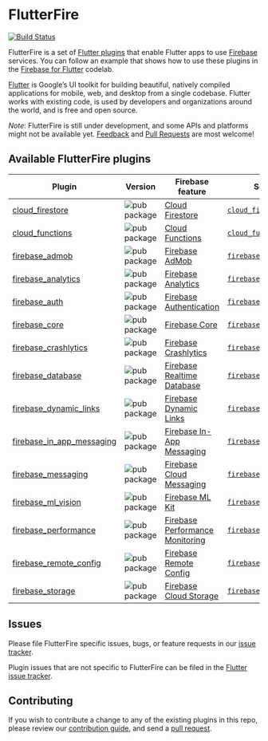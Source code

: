 # FlutterFire

[![Build Status](https://api.cirrus-ci.com/github/FirebaseExtended/flutterfire.svg)](https://cirrus-ci.com/github/FirebaseExtended/flutterfire/master)

FlutterFire is a set of [Flutter plugins](https://flutter.io/platform-plugins/)
that enable Flutter apps to use [Firebase](https://firebase.google.com/) services. You can follow an example that shows how to use these plugins in the [Firebase for Flutter](https://codelabs.developers.google.com/codelabs/flutter-firebase/index.html#0) codelab.

[Flutter](https://flutter.dev) is Google’s UI toolkit for building beautiful, natively compiled applications for mobile, web, and desktop from a single codebase. Flutter works with existing code, is used by developers and organizations around the world, and is free and open source.

*Note*: FlutterFire is still under development, and some APIs and platforms might not be available yet.
[Feedback](https://github.com/FirebaseExtended/flutterfire/issues) and [Pull Requests](https://github.com/FirebaseExtended/flutterfire/pulls) are most welcome!

## Available FlutterFire plugins

| Plugin | Version | Firebase feature | Source code | Web? |
|---|---|---|---|---|
| [cloud_firestore][firestore_pub] | ![pub package][firestore_badge] | [Cloud Firestore][firestore_product] | [`cloud_firestore`][firestore_code] | |
| [cloud_functions][functions_pub] | ![pub package][functions_badge] | [Cloud Functions][functions_product] | [`cloud_functions`][functions_code] | |
| [firebase_admob][admob_pub] | ![pub package][admob_badge] | [Firebase AdMob][admob_product] | [`firebase_admob`][admob_code] | |
| [firebase_analytics][analytics_pub] | ![pub package][analytics_badge] | [Firebase Analytics][analytics_product] | [`firebase_analytics`][analytics_code] | |
| [firebase_auth][auth_pub] | ![pub package][auth_badge] | [Firebase Authentication][auth_product] | [`firebase_auth`][auth_code] | <img src="https://user-images.githubusercontent.com/394889/70172910-9174c880-1686-11ea-8e2e-3d8c1cc78cce.png" alt="hummingbird" width="25"> |
| [firebase_core][core_pub] | ![pub package][core_badge] | [Firebase Core][core_product] | [`firebase_core`][core_code] | <img src="https://user-images.githubusercontent.com/394889/70172910-9174c880-1686-11ea-8e2e-3d8c1cc78cce.png" alt="hummingbird" width="25"> |
| [firebase_crashlytics][crash_pub] | ![pub package][crash_badge] | [Firebase Crashlytics][crash_product] | [`firebase_crashlytics`][crash_code] | |
| [firebase_database][database_pub] | ![pub package][database_badge] | [Firebase Realtime Database][database_product] | [`firebase_database`][database_code] | |
| [firebase_dynamic_links][dynamic_links_pub] | ![pub package][dynamic_links_badge] | [Firebase Dynamic Links][dynamic_links_product] | [`firebase_dynamic_links`][dynamic_links_code] | |
| [firebase_in_app_messaging][in_app_messaging_pub] | ![pub package][in_app_messaging_badge] | [Firebase In-App Messaging][in_app_messaging_product] | [`firebase_in_app_messaging`][in_app_messaging_code] | |
| [firebase_messaging][messaging_pub] | ![pub package][messaging_badge] | [Firebase Cloud Messaging][messaging_product] | [`firebase_messaging`][messaging_code] | |
| [firebase_ml_vision][ml_vision_pub] | ![pub package][ml_vision_badge] | [Firebase ML Kit][ml_vision_product] | [`firebase_ml_vision`][ml_vision_code] | |
| [firebase_performance][performance_pub] | ![pub package][performance_badge] | [Firebase Performance Monitoring][performance_product] | [`firebase_performance`][performance_code] | |
| [firebase_remote_config][remote_config_pub] | ![pub package][remote_config_badge] | [Firebase Remote Config][remote_config_product] | [`firebase_remote_config`][remote_config_code] | |
| [firebase_storage][storage_pub] | ![pub package][storage_badge] | [Firebase Cloud Storage][storage_product] | [`firebase_storage`][storage_code] | |

[admob_pub]: https://pub.dartlang.org/packages/firebase_admob
[admob_product]: https://firebase.google.com/docs/admob/
[admob_code]: https://github.com/FirebaseExtended/flutterfire/tree/master/packages/firebase_admob
[admob_badge]: https://img.shields.io/pub/v/firebase_admob.svg

[analytics_pub]: https://pub.dartlang.org/packages/firebase_analytics
[analytics_product]: https://firebase.google.com/products/analytics/
[analytics_code]: https://github.com/FirebaseExtended/flutterfire/tree/master/packages/firebase_analytics
[analytics_badge]: https://img.shields.io/pub/v/firebase_analytics.svg

[auth_pub]: https://pub.dartlang.org/packages/firebase_auth
[auth_product]: https://firebase.google.com/products/auth/
[auth_code]: https://github.com/FirebaseExtended/flutterfire/tree/master/packages/firebase_auth
[auth_badge]: https://img.shields.io/pub/v/firebase_auth.svg

[core_pub]: https://pub.dartlang.org/packages/firebase_core
[core_product]: https://firebase.google.com/
[core_code]: https://github.com/FirebaseExtended/flutterfire/tree/master/packages/firebase_core
[core_badge]: https://img.shields.io/pub/v/firebase_core.svg

[crash_pub]: https://pub.dartlang.org/packages/firebase_crashlytics
[crash_product]: https://firebase.google.com/products/crashlytics/
[crash_code]: https://github.com/FirebaseExtended/flutterfire/tree/master/packages/firebase_crashlytics
[crash_badge]: https://img.shields.io/pub/v/firebase_crashlytics.svg

[database_pub]: https://pub.dartlang.org/packages/firebase_database
[database_product]: https://firebase.google.com/products/database/
[database_code]: https://github.com/FirebaseExtended/flutterfire/tree/master/packages/firebase_database
[database_badge]: https://img.shields.io/pub/v/firebase_database.svg

[dynamic_links_pub]: https://pub.dartlang.org/packages/firebase_dynamic_links
[dynamic_links_product]: https://firebase.google.com/products/dynamic-links/
[dynamic_links_code]: https://github.com/FirebaseExtended/flutterfire/tree/master/packages/firebase_dynamic_links
[dynamic_links_badge]: https://img.shields.io/pub/v/firebase_dynamic_links.svg

[firestore_pub]: https://pub.dartlang.org/packages/cloud_firestore
[firestore_product]: https://firebase.google.com/products/firestore/
[firestore_code]: https://github.com/FirebaseExtended/flutterfire/tree/master/packages/cloud_firestore
[firestore_badge]: https://img.shields.io/pub/v/cloud_firestore.svg

[functions_pub]: https://pub.dartlang.org/packages/cloud_functions
[functions_product]: https://firebase.google.com/products/functions/
[functions_code]: https://github.com/FirebaseExtended/flutterfire/tree/master/packages/cloud_functions
[functions_badge]: https://img.shields.io/pub/v/cloud_functions.svg

[in_app_messaging_pub]: https://pub.dartlang.org/packages/firebase_in_app_messaging
[in_app_messaging_product]: https://firebase.google.com/products/in-app-messaging/
[in_app_messaging_code]: https://github.com/FirebaseExtended/flutterfire/tree/master/packages/firebase_in_app_messaging
[in_app_messaging_badge]: https://img.shields.io/pub/v/firebase_in_app_messaging.svg

[messaging_pub]: https://pub.dartlang.org/packages/firebase_messaging
[messaging_product]: https://firebase.google.com/products/cloud-messaging/
[messaging_code]: https://github.com/FirebaseExtended/flutterfire/tree/master/packages/firebase_messaging
[messaging_badge]: https://img.shields.io/pub/v/firebase_messaging.svg

[ml_vision_pub]: https://pub.dartlang.org/packages/firebase_ml_vision
[ml_vision_product]: https://firebase.google.com/products/ml-kit/
[ml_vision_code]: https://github.com/FirebaseExtended/flutterfire/tree/master/packages/firebase_ml_vision
[ml_vision_badge]: https://img.shields.io/pub/v/firebase_ml_vision.svg

[performance_pub]: https://pub.dartlang.org/packages/firebase_performance
[performance_product]: https://firebase.google.com/products/performance/
[performance_code]: https://github.com/FirebaseExtended/flutterfire/tree/master/packages/firebase_performance
[performance_badge]: https://img.shields.io/pub/v/firebase_performance.svg

[remote_config_pub]: https://pub.dartlang.org/packages/firebase_remote_config
[remote_config_product]: https://firebase.google.com/products/remote-config/
[remote_config_code]: https://github.com/FirebaseExtended/flutterfire/tree/master/packages/firebase_remote_config
[remote_config_badge]: https://img.shields.io/pub/v/firebase_remote_config.svg

[storage_pub]: https://pub.dartlang.org/packages/firebase_storage
[storage_product]: https://firebase.google.com/products/storage/
[storage_code]: https://github.com/FirebaseExtended/flutterfire/tree/master/packages/firebase_storage
[storage_badge]: https://img.shields.io/pub/v/firebase_storage.svg

## Issues

Please file FlutterFire specific issues, bugs, or feature requests in our [issue tracker](https://github.com/FirebaseExtended/flutterfire/issues/new).

Plugin issues that are not specific to FlutterFire can be filed in the [Flutter issue tracker](https://github.com/flutter/flutter/issues/new).

## Contributing

If you wish to contribute a change to any of the existing plugins in this repo,
please review our [contribution guide](https://github.com/FirebaseExtended/flutterfire/blob/master/CONTRIBUTING.md),
and send a [pull request](https://github.com/FirebaseExtended/flutterfire/pulls).

